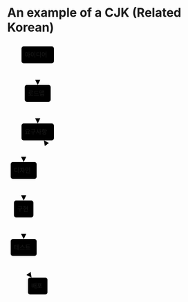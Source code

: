# An example of a CJK (Related Korean)

<svg viewBox="-8 -8 116 589" style="max-width: 116px;" aria-labelledby="chart-title-remark-mermaid-0 chart-desc-remark-mermaid-0" role="img" xmlns="http://www.w3.org/2000/svg" width="100%" id="remark-mermaid-0"><title id="chart-title-remark-mermaid-0"></title><desc id="chart-desc-remark-mermaid-0"></desc><style>#remark-mermaid-0 {font-family:"trebuchet ms",verdana,arial,sans-serif;font-size:16px;fill:#333;}#remark-mermaid-0 .error-icon{fill:#552222;}#remark-mermaid-0 .error-text{fill:#552222;stroke:#552222;}#remark-mermaid-0 .edge-thickness-normal{stroke-width:2px;}#remark-mermaid-0 .edge-thickness-thick{stroke-width:3.5px;}#remark-mermaid-0 .edge-pattern-solid{stroke-dasharray:0;}#remark-mermaid-0 .edge-pattern-dashed{stroke-dasharray:3;}#remark-mermaid-0 .edge-pattern-dotted{stroke-dasharray:2;}#remark-mermaid-0 .marker{fill:#333333;stroke:#333333;}#remark-mermaid-0 .marker.cross{stroke:#333333;}#remark-mermaid-0 svg{font-family:"trebuchet ms",verdana,arial,sans-serif;font-size:16px;}#remark-mermaid-0 .label{font-family:"trebuchet ms",verdana,arial,sans-serif;color:#333;}#remark-mermaid-0 .cluster-label text{fill:#333;}#remark-mermaid-0 .cluster-label span{color:#333;}#remark-mermaid-0 .label text,#remark-mermaid-0 span{fill:#333;color:#333;}#remark-mermaid-0 .node rect,#remark-mermaid-0 .node circle,#remark-mermaid-0 .node ellipse,#remark-mermaid-0 .node polygon,#remark-mermaid-0 .node path{fill:#ECECFF;stroke:#9370DB;stroke-width:1px;}#remark-mermaid-0 .node .label{text-align:center;}#remark-mermaid-0 .node.clickable{cursor:pointer;}#remark-mermaid-0 .arrowheadPath{fill:#333333;}#remark-mermaid-0 .edgePath .path{stroke:#333333;stroke-width:2.0px;}#remark-mermaid-0 .flowchart-link{stroke:#333333;fill:none;}#remark-mermaid-0 .edgeLabel{background-color:#e8e8e8;text-align:center;}#remark-mermaid-0 .edgeLabel rect{opacity:0.5;background-color:#e8e8e8;fill:#e8e8e8;}#remark-mermaid-0 .cluster rect{fill:#ffffde;stroke:#aaaa33;stroke-width:1px;}#remark-mermaid-0 .cluster text{fill:#333;}#remark-mermaid-0 .cluster span{color:#333;}#remark-mermaid-0 div.mermaidTooltip{position:absolute;text-align:center;max-width:200px;padding:2px;font-family:"trebuchet ms",verdana,arial,sans-serif;font-size:12px;background:hsl(80, 100%, 96.2745098039%);border:1px solid #aaaa33;border-radius:2px;pointer-events:none;z-index:100;}#remark-mermaid-0 :root{--mermaid-font-family:"trebuchet ms",verdana,arial,sans-serif;}</style><g><marker orient="auto" markerHeight="12" markerWidth="12" markerUnits="userSpaceOnUse" refY="5" refX="10" viewBox="0 0 10 10" class="marker flowchart" id="flowchart-pointEnd"><path style="stroke-width: 1; stroke-dasharray: 1, 0;" class="arrowMarkerPath" d="M 0 0 L 10 5 L 0 10 z"></path></marker><marker orient="auto" markerHeight="12" markerWidth="12" markerUnits="userSpaceOnUse" refY="5" refX="0" viewBox="0 0 10 10" class="marker flowchart" id="flowchart-pointStart"><path style="stroke-width: 1; stroke-dasharray: 1, 0;" class="arrowMarkerPath" d="M 0 5 L 10 10 L 10 0 z"></path></marker><marker orient="auto" markerHeight="11" markerWidth="11" markerUnits="userSpaceOnUse" refY="5" refX="11" viewBox="0 0 10 10" class="marker flowchart" id="flowchart-circleEnd"><circle style="stroke-width: 1; stroke-dasharray: 1, 0;" class="arrowMarkerPath" r="5" cy="5" cx="5"></circle></marker><marker orient="auto" markerHeight="11" markerWidth="11" markerUnits="userSpaceOnUse" refY="5" refX="-1" viewBox="0 0 10 10" class="marker flowchart" id="flowchart-circleStart"><circle style="stroke-width: 1; stroke-dasharray: 1, 0;" class="arrowMarkerPath" r="5" cy="5" cx="5"></circle></marker><marker orient="auto" markerHeight="11" markerWidth="11" markerUnits="userSpaceOnUse" refY="5.2" refX="12" viewBox="0 0 11 11" class="marker cross flowchart" id="flowchart-crossEnd"><path style="stroke-width: 2; stroke-dasharray: 1, 0;" class="arrowMarkerPath" d="M 1,1 l 9,9 M 10,1 l -9,9"></path></marker><marker orient="auto" markerHeight="11" markerWidth="11" markerUnits="userSpaceOnUse" refY="5.2" refX="-1" viewBox="0 0 11 11" class="marker cross flowchart" id="flowchart-crossStart"><path style="stroke-width: 2; stroke-dasharray: 1, 0;" class="arrowMarkerPath" d="M 1,1 l 9,9 M 10,1 l -9,9"></path></marker><g class="root"><g class="clusters"></g><g class="edgePaths"><path marker-end="url(#flowchart-pointEnd)" style="fill:none;" class="edge-thickness-normal edge-pattern-solid flowchart-link LS-A LE-C" id="L-A-C-0" d="M62.5,39L62.5,43.166666666666664C62.5,47.333333333333336,62.5,55.666666666666664,62.5,64C62.5,72.33333333333333,62.5,80.66666666666667,62.5,84.83333333333333L62.5,89"></path><path marker-end="url(#flowchart-pointEnd)" style="fill:none;" class="edge-thickness-normal edge-pattern-solid flowchart-link LS-C LE-D" id="L-C-D-0" d="M62.5,128L62.5,132.16666666666666C62.5,136.33333333333334,62.5,144.66666666666666,62.5,153C62.5,161.33333333333334,62.5,169.66666666666666,62.5,173.83333333333334L62.5,178"></path><path marker-end="url(#flowchart-pointEnd)" style="fill:none;" class="edge-thickness-normal edge-pattern-solid flowchart-link LS-D LE-E" id="L-D-E-0" d="M48.258426966292134,217L45.21535580524344,221.16666666666666C42.172284644194754,225.33333333333334,36.08614232209738,233.66666666666666,33.04307116104869,242C30,250.33333333333334,30,258.6666666666667,30,262.8333333333333L30,267"></path><path marker-end="url(#flowchart-pointEnd)" style="fill:none;" class="edge-thickness-normal edge-pattern-solid flowchart-link LS-E LE-F" id="L-E-F-0" d="M30,306L30,310.1666666666667C30,314.3333333333333,30,322.6666666666667,30,331C30,339.3333333333333,30,347.6666666666667,30,351.8333333333333L30,356"></path><path marker-end="url(#flowchart-pointEnd)" style="fill:none;" class="edge-thickness-normal edge-pattern-solid flowchart-link LS-F LE-G" id="L-F-G-0" d="M30,395L30,399.1666666666667C30,403.3333333333333,30,411.6666666666667,30,420C30,428.3333333333333,30,436.6666666666667,30,440.8333333333333L30,445"></path><path marker-end="url(#flowchart-pointEnd)" style="fill:none;" class="edge-thickness-normal edge-pattern-solid flowchart-link LS-G LE-H" id="L-G-H-0" d="M30,484L30,488.1666666666667C30,492.3333333333333,30,500.6666666666667,33.04307116104869,509C36.08614232209738,517.3333333333334,42.172284644194754,525.6666666666666,45.21535580524344,529.8333333333334L48.258426966292134,534"></path><path marker-end="url(#flowchart-pointEnd)" style="fill:none;" class="edge-thickness-normal edge-pattern-solid flowchart-link LS-H LE-D" id="L-H-D-0" d="M76.74157303370787,534L79.78464419475655,529.8333333333334C82.82771535580524,525.6666666666666,88.91385767790263,517.3333333333334,91.95692883895133,505.75C95,494.1666666666667,95,479.3333333333333,95,464.5C95,449.6666666666667,95,434.8333333333333,95,420C95,405.1666666666667,95,390.3333333333333,95,375.5C95,360.6666666666667,95,345.8333333333333,95,331C95,316.1666666666667,95,301.3333333333333,95,286.5C95,271.6666666666667,95,256.8333333333333,91.9569288389513,245.25C88.91385767790263,233.66666666666666,82.82771535580524,225.33333333333334,79.78464419475655,221.16666666666666L76.74157303370787,217"></path></g><g class="edgeLabels"><g class="edgeLabel"><g transform="translate(0, 0)" class="label"><foreignObject height="0" width="0"><div style="display: inline-block; white-space: nowrap;" xmlns="http://www.w3.org/1999/xhtml"><span class="edgeLabel"></span></div></foreignObject></g></g><g class="edgeLabel"><g transform="translate(0, 0)" class="label"><foreignObject height="0" width="0"><div style="display: inline-block; white-space: nowrap;" xmlns="http://www.w3.org/1999/xhtml"><span class="edgeLabel"></span></div></foreignObject></g></g><g class="edgeLabel"><g transform="translate(0, 0)" class="label"><foreignObject height="0" width="0"><div style="display: inline-block; white-space: nowrap;" xmlns="http://www.w3.org/1999/xhtml"><span class="edgeLabel"></span></div></foreignObject></g></g><g class="edgeLabel"><g transform="translate(0, 0)" class="label"><foreignObject height="0" width="0"><div style="display: inline-block; white-space: nowrap;" xmlns="http://www.w3.org/1999/xhtml"><span class="edgeLabel"></span></div></foreignObject></g></g><g class="edgeLabel"><g transform="translate(0, 0)" class="label"><foreignObject height="0" width="0"><div style="display: inline-block; white-space: nowrap;" xmlns="http://www.w3.org/1999/xhtml"><span class="edgeLabel"></span></div></foreignObject></g></g><g class="edgeLabel"><g transform="translate(0, 0)" class="label"><foreignObject height="0" width="0"><div style="display: inline-block; white-space: nowrap;" xmlns="http://www.w3.org/1999/xhtml"><span class="edgeLabel"></span></div></foreignObject></g></g><g class="edgeLabel"><g transform="translate(0, 0)" class="label"><foreignObject height="0" width="0"><div style="display: inline-block; white-space: nowrap;" xmlns="http://www.w3.org/1999/xhtml"><span class="edgeLabel"></span></div></foreignObject></g></g></g><g class="nodes"><g transform="translate(62.5, 19.5)" id="flowchart-A-16" class="node default default"><rect height="39" width="75" y="-19.5" x="-37.5" ry="5" rx="5" style="" class="basic label-container"></rect><g transform="translate(-30, -12)" style="" class="label"><foreignObject height="24" width="60"><div style="display: inline-block; white-space: nowrap;" xmlns="http://www.w3.org/1999/xhtml"><span class="nodeLabel">아이디어</span></div></foreignObject></g></g><g transform="translate(62.5, 108.5)" id="flowchart-C-17" class="node default default"><rect height="39" width="60" y="-19.5" x="-30" ry="5" rx="5" style="" class="basic label-container"></rect><g transform="translate(-22.5, -12)" style="" class="label"><foreignObject height="24" width="45"><div style="display: inline-block; white-space: nowrap;" xmlns="http://www.w3.org/1999/xhtml"><span class="nodeLabel">로드맵</span></div></foreignObject></g></g><g transform="translate(62.5, 197.5)" id="flowchart-D-18" class="node default default"><rect height="39" width="75" y="-19.5" x="-37.5" ry="5" rx="5" style="" class="basic label-container"></rect><g transform="translate(-30, -12)" style="" class="label"><foreignObject height="24" width="60"><div style="display: inline-block; white-space: nowrap;" xmlns="http://www.w3.org/1999/xhtml"><span class="nodeLabel">요구사항</span></div></foreignObject></g></g><g transform="translate(30, 286.5)" id="flowchart-E-19" class="node default default"><rect height="39" width="60" y="-19.5" x="-30" ry="5" rx="5" style="" class="basic label-container"></rect><g transform="translate(-22.5, -12)" style="" class="label"><foreignObject height="24" width="45"><div style="display: inline-block; white-space: nowrap;" xmlns="http://www.w3.org/1999/xhtml"><span class="nodeLabel">디자인</span></div></foreignObject></g></g><g transform="translate(30, 375.5)" id="flowchart-F-20" class="node default default"><rect height="39" width="45" y="-19.5" x="-22.5" ry="5" rx="5" style="" class="basic label-container"></rect><g transform="translate(-15, -12)" style="" class="label"><foreignObject height="24" width="30"><div style="display: inline-block; white-space: nowrap;" xmlns="http://www.w3.org/1999/xhtml"><span class="nodeLabel">구현</span></div></foreignObject></g></g><g transform="translate(30, 464.5)" id="flowchart-G-21" class="node default default"><rect height="39" width="60" y="-19.5" x="-30" ry="5" rx="5" style="" class="basic label-container"></rect><g transform="translate(-22.5, -12)" style="" class="label"><foreignObject height="24" width="45"><div style="display: inline-block; white-space: nowrap;" xmlns="http://www.w3.org/1999/xhtml"><span class="nodeLabel">테스트</span></div></foreignObject></g></g><g transform="translate(62.5, 553.5)" id="flowchart-H-22" class="node default default"><rect height="39" width="45" y="-19.5" x="-22.5" ry="5" rx="5" style="" class="basic label-container"></rect><g transform="translate(-15, -12)" style="" class="label"><foreignObject height="24" width="30"><div style="display: inline-block; white-space: nowrap;" xmlns="http://www.w3.org/1999/xhtml"><span class="nodeLabel">배포</span></div></foreignObject></g></g></g></g></g></svg>
